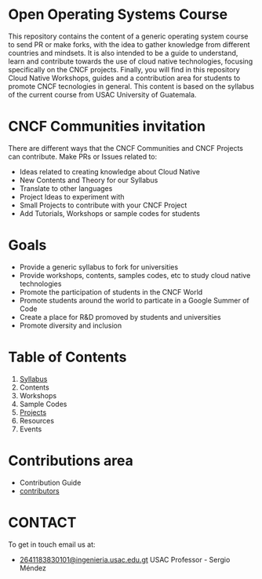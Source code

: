 # Open Operating Systems Course 
This repository contains the content of a generic operating system course to send PR or make forks, with the idea to gather knowledge from different countries and mindsets. It is also intended to be a guide to understand, learn and contribute towards the use of cloud native technologies, focusing specifically on the CNCF projects. Finally, you will find in this repository Cloud Native Workshops, guides and a contribution area for students to promote CNCF tecnologies in general. This content is based on the syllabus of the current course from USAC University of Guatemala.

# CNCF Communities invitation
There are different ways that the CNCF Communities and CNCF Projects can contribute. Make PRs or Issues related to:
- Ideas related to creating knowledge about Cloud Native
- New Contents and Theory for our Syllabus
- Translate to other languages
- Project Ideas to experiment with
- Small Projects to contribute with your CNCF Project
- Add Tutorials, Workshops or sample codes for students

# Goals
- Provide a generic syllabus to fork for universities
- Provide workshops, contents, samples codes, etc to study cloud native technologies
- Promote the participation of students in the CNCF World
- Promote students around the world to particate in a Google Summer of Code
- Create a place for R&D promoved by students and universities
- Promote diversity and inclusion

# Table of Contents
1. [ Syllabus ](lang/en/content/syllabus.md) 
2. Contents
3. Workshops
4. Sample Codes
5. [ Projects ](lang/en/projects/projects.md)
6. Resources
7. Events

# Contributions area
- Contribution Guide
- [ contributors ](contributors.md)

# CONTACT
To get in touch email us at:
- 2641183830101@ingenieria.usac.edu.gt USAC Professor - Sergio Méndez
